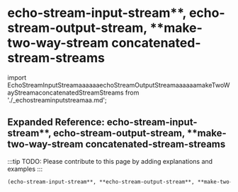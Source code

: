 # echo-stream-input-stream**, **echo-stream-output-stream**, **make-two-way-stream concatenated-stream-streams

import EchoStreamInputStreamaaaaaaechoStreamOutputStreamaaaaaamakeTwoWayStreamaconcatenatedStreamStreams from './_echostreaminputstreamaa.md';

<EchoStreamInputStreamaaaaaaechoStreamOutputStreamaaaaaamakeTwoWayStreamaconcatenatedStreamStreams />

## Expanded Reference: echo-stream-input-stream**, **echo-stream-output-stream**, **make-two-way-stream concatenated-stream-streams

:::tip
TODO: Please contribute to this page by adding explanations and examples
:::

```lisp
(echo-stream-input-stream**, **echo-stream-output-stream**, **make-two-way-stream concatenated-stream-streams )
```
